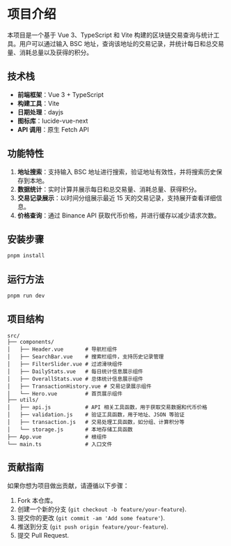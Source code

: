 # 项目介绍

本项目是一个基于 Vue 3、TypeScript 和 Vite 构建的区块链交易查询与统计工具。用户可以通过输入 BSC 地址，查询该地址的交易记录，并统计每日和总交易量、消耗总量以及获得的积分。

## 技术栈
- **前端框架**：Vue 3 + TypeScript
- **构建工具**：Vite
- **日期处理**：dayjs
- **图标库**：lucide-vue-next
- **API 调用**：原生 Fetch API

## 功能特性
1. **地址搜索**：支持输入 BSC 地址进行搜索，验证地址有效性，并将搜索历史保存到本地。
2. **数据统计**：实时计算并展示每日和总交易量、消耗总量、获得积分。
3. **交易记录展示**：以时间分组展示最近 15 天的交易记录，支持展开查看详细信息。
4. **价格查询**：通过 Binance API 获取代币价格，并进行缓存以减少请求次数。

## 安装步骤
```bash
pnpm install
```

## 运行方法
```bash
pnpm run dev
```

## 项目结构
```plaintext
src/
├── components/
│   ├── Header.vue       # 导航栏组件
│   ├── SearchBar.vue    # 搜索栏组件，支持历史记录管理
│   ├── FilterSlider.vue # 过滤滑块组件
│   ├── DailyStats.vue   # 每日统计信息展示组件
│   ├── OverallStats.vue # 总体统计信息展示组件
│   ├── TransactionHistory.vue # 交易记录展示组件
│   └── Hero.vue         # 首页展示组件
├── utils/
│   ├── api.js           # API 相关工具函数，用于获取交易数据和代币价格
│   ├── validation.js    # 验证工具函数，用于地址、JSON 等验证
│   ├── transaction.js   # 交易处理工具函数，如分组、计算积分等
│   └── storage.js       # 本地存储工具函数
├── App.vue              # 根组件
└── main.ts              # 入口文件
```

## 贡献指南
如果你想为项目做出贡献，请遵循以下步骤：
1. Fork 本仓库。
2. 创建一个新的分支 (`git checkout -b feature/your-feature`).
3. 提交你的更改 (`git commit -am 'Add some feature'`).
4. 推送到分支 (`git push origin feature/your-feature`).
5. 提交 Pull Request.
```


